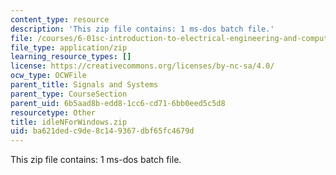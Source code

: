 ```yaml
---
content_type: resource
description: 'This zip file contains: 1 ms-dos batch file.'
file: /courses/6-01sc-introduction-to-electrical-engineering-and-computer-science-i-spring-2011/ba621dedc9de8c149367dbf65fc4679d_idleNForWindows.zip
file_type: application/zip
learning_resource_types: []
license: https://creativecommons.org/licenses/by-nc-sa/4.0/
ocw_type: OCWFile
parent_title: Signals and Systems
parent_type: CourseSection
parent_uid: 6b5aad8b-edd8-1cc6-cd71-6bb0eed5c5d8
resourcetype: Other
title: idleNForWindows.zip
uid: ba621ded-c9de-8c14-9367-dbf65fc4679d
---
```

This zip file contains: 1 ms-dos batch file.
